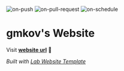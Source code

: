 
  ![on-push](../../actions/workflows/on-push.yaml/badge.svg)
  ![on-pull-request](../../actions/workflows/on-pull-request.yaml/badge.svg)
  ![on-schedule](../../actions/workflows/on-schedule.yaml/badge.svg)

  # gmkov's Website

  Visit **[website url](#)** 🚀

  _Built with [Lab Website Template](https://greene-lab.gitbook.io/lab-website-template-docs)_
